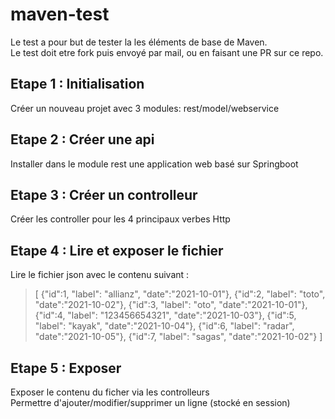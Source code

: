 # maven-test

Le test a pour but de tester la les éléments de base de Maven.  
Le test doit etre fork puis envoyé par mail, ou en faisant une PR sur ce repo.

## Etape 1 : Initialisation
Créer un nouveau projet avec 3 modules: rest/model/webservice

## Etape 2 : Créer une api
Installer dans le module rest une application web basé sur Springboot

## Etape 3 : Créer un controlleur
Créer les controller pour les 4 principaux verbes Http

## Etape 4 : Lire et exposer le fichier
Lire le fichier json avec le contenu suivant :  
 
>[
>    {"id":1, "label": "allianz", "date":"2021-10-01"},
>    {"id":2, "label": "toto", "date":"2021-10-02"},
>    {"id":3, "label": "oto", "date":"2021-10-01"},
>    {"id":4, "label": "123456654321", "date":"2021-10-03"},
>    {"id":5, "label": "kayak", "date":"2021-10-04"},
>    {"id":6, "label": "radar", "date":"2021-10-05"},
>    {"id":7, "label": "sagas", "date":"2021-10-02"}
>]
  
## Etape 5 : Exposer
Exposer le contenu du ficher via les controlleurs  
Permettre d'ajouter/modifier/supprimer un ligne (stocké en session)
